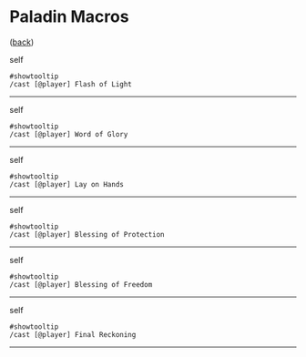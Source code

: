 <!--
    =====================================
    generator=datazen
    version=3.2.0
    hash=fe1b987876e6f3c54dec78c13f746ee6
    =====================================
-->

# Paladin Macros

([back](README.md))

self

```
#showtooltip
/cast [@player] Flash of Light
```

---

self

```
#showtooltip
/cast [@player] Word of Glory
```

---

self

```
#showtooltip
/cast [@player] Lay on Hands
```

---

self

```
#showtooltip
/cast [@player] Blessing of Protection
```

---

self

```
#showtooltip
/cast [@player] Blessing of Freedom
```

---

self

```
#showtooltip
/cast [@player] Final Reckoning
```

---
